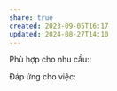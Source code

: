 ```yaml
---
share: true
created: 2023-09-05T16:17
updated: 2024-08-27T14:10
---
```

Phù hợp cho nhu cầu:: 

Đáp ứng cho việc:

